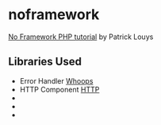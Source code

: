 # noframework
[No Framework PHP tutorial](https://github.com/PatrickLouys/no-framework-tutorial) by Patrick Louys

## Libraries Used
+ Error Handler [Whoops](https://github.com/filp/whoops)
+ HTTP Component [HTTP](https://github.com/PatrickLouys/http)
+ []()
+ []()
+ []()
